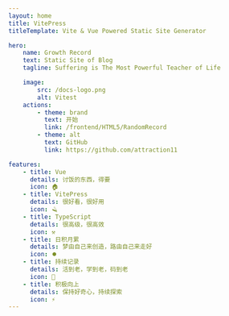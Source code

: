 ```yaml
---
layout: home
title: VitePress
titleTemplate: Vite & Vue Powered Static Site Generator

hero:
    name: Growth Record
    text: Static Site of Blog
    tagline: Suffering is The Most Powerful Teacher of Life

    image:
        src: /docs-logo.png
        alt: Vitest
    actions:
        - theme: brand
          text: 开始
          link: /frontend/HTML5/RandomRecord
        - theme: alt
          text: GitHub
          link: https://github.com/attraction11

features:
    - title: Vue
      details: 讨饭的东西，得要
      icon: 🏠
    - title: VitePress
      details: 很好看，很好用
      icon: 🪒
    - title: TypeScript
      details: 很高级，很高效
      icon: ⚒️
    - title: 日积月累
      details: 梦由自己来创造，路由自己来走好
      icon: ⏺️
    - title: 持续记录
      details: 活到老，学到老，码到老
      icon: 🚀
    - title: 积极向上
      details: 保持好奇心，持续探索
      icon: ⚡
---
```

